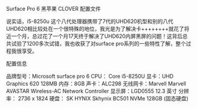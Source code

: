
Surface Pro 6 黑苹果  CLOVER 配置文件

说实话，i5-8250u 这个八代处理器携带了7代的UHD620机型和别的八代UHD620相比较处在一个很特殊的地位，我光是为了解决卡++++++++就花了将近一个月，总过花了一个月17天终于解决了UHD620内屏黑屏的问题！这背后总共试验了1200多次试错，我也收获了对surface pro系列的一些特性了解，整个过程我很享受。


配置信息

品牌型号：Microsoft surface pro 6
CPU： Core i5-8250U 
显卡：UHD Graphics 620 128MB
内存：8GB
声卡：ALC298
无线网卡：Marvell Marvell AVASTAR Wireless-AC Network Controller
显示屏：LGD0555 12.3 英寸
分辨率： 2736 x 1824
硬盘：	SK HYNIX Skhynix BC501 NVMe 128GB (固态硬盘)

